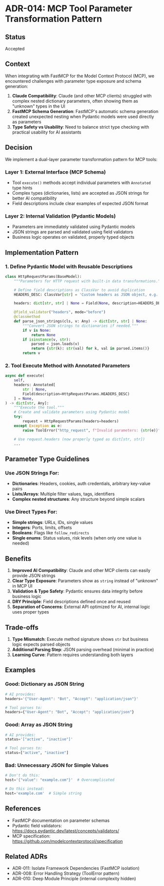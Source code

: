 # ADR-014: MCP Tool Parameter Transformation Pattern

## Status
Accepted

## Context
When integrating with FastMCP for the Model Context Protocol (MCP), we encountered challenges with parameter type exposure and schema generation:

1. **Claude Compatibility**: Claude (and other MCP clients) struggled with complex nested dictionary parameters, often showing them as "unknown" types in the UI
2. **FastMCP Schema Generation**: FastMCP's automatic schema generation created unexpected nesting when Pydantic models were used directly as parameters
3. **Type Safety vs Usability**: Need to balance strict type checking with practical usability for AI assistants

## Decision
We implement a dual-layer parameter transformation pattern for MCP tools:

### Layer 1: External Interface (MCP Schema)
- Tool `execute()` methods accept individual parameters with `Annotated` type hints
- Complex types (dictionaries, lists) are accepted as JSON strings for better AI compatibility
- Field descriptions include clear examples of expected JSON format

### Layer 2: Internal Validation (Pydantic Models)
- Parameters are immediately validated using Pydantic models
- JSON strings are parsed and validated using field validators
- Business logic operates on validated, properly typed objects

## Implementation Pattern

### 1. Define Pydantic Model with Reusable Descriptions
```python
class HttpRequestParams(BaseModel):
    """Parameters for HTTP request with built-in data transformations."""

    # Define field descriptions as ClassVar to avoid duplication
    HEADERS_DESC: ClassVar[str] = 'Custom headers as JSON object, e.g. {"User-Agent": "MyBot"}'

    headers: dict[str, str] | None = Field(None, description=HEADERS_DESC)

    @field_validator("headers", mode="before")
    @classmethod
    def parse_json_strings(cls, v: Any) -> dict[str, str] | None:
        """Convert JSON strings to dictionaries if needed."""
        if v is None:
            return None
        if isinstance(v, str):
            parsed = json.loads(v)
            return {str(k): str(val) for k, val in parsed.items()}
        return v
```

### 2. Tool Execute Method with Annotated Parameters
```python
async def execute(
    self,
    headers: Annotated[
        str | None,
        Field(description=HttpRequestParams.HEADERS_DESC)
    ] = None,
) -> dict[str, Any]:
    """Execute the tool."""
    # Create and validate parameters using Pydantic model
    try:
        request = HttpRequestParams(headers=headers)
    except Exception as e:
        raise ToolError("http_request", f"Invalid parameters: {str(e)}") from e

    # Use request.headers (now properly typed as dict[str, str])
    ...
```

## Parameter Type Guidelines

### Use JSON Strings For:
- **Dictionaries**: Headers, cookies, auth credentials, arbitrary key-value pairs
- **Lists/Arrays**: Multiple filter values, tags, identifiers
- **Complex nested structures**: Any structure beyond simple scalars

### Use Direct Types For:
- **Simple strings**: URLs, IDs, single values
- **Integers**: Ports, limits, offsets
- **Booleans**: Flags like `follow_redirects`
- **Single enums**: Status values, risk levels (when only one value is needed)

## Benefits

1. **Improved AI Compatibility**: Claude and other MCP clients can easily provide JSON strings
2. **Clear Type Exposure**: Parameters show as `string` instead of "unknown" in MCP UI
3. **Validation & Type Safety**: Pydantic ensures data integrity before business logic
4. **DRY Principle**: Field descriptions defined once and reused
5. **Separation of Concerns**: External API optimized for AI, internal logic uses proper types

## Trade-offs

1. **Type Mismatch**: Execute method signature shows `str` but business logic expects parsed objects
2. **Additional Parsing Step**: JSON parsing overhead (minimal in practice)
3. **Learning Curve**: Pattern requires understanding both layers

## Examples

### Good: Dictionary as JSON String
```python
# AI provides:
headers='{"User-Agent": "Bot", "Accept": "application/json"}'

# Tool parses to:
headers={"User-Agent": "Bot", "Accept": "application/json"}
```

### Good: Array as JSON String
```python
# AI provides:
status='["active", "inactive"]'

# Tool parses to:
status=["active", "inactive"]
```

### Bad: Unnecessary JSON for Simple Values
```python
# Don't do this:
host='{"value": "example.com"}'  # Overcomplicated

# Do this instead:
host='example.com'  # Simple string
```

## References
- FastMCP documentation on parameter schemas
- Pydantic field validators: https://docs.pydantic.dev/latest/concepts/validators/
- MCP specification: https://github.com/modelcontextprotocol/specification

## Related ADRs
- ADR-011: Isolate Framework Dependencies (FastMCP isolation)
- ADR-008: Error Handling Strategy (ToolError pattern)
- ADR-010: Deep Module Principle (internal complexity hidden)
